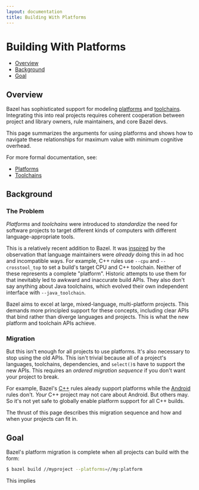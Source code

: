 ```yaml
---
layout: documentation
title: Building With Platforms
---
```


# Building With Platforms

- [Overview](#overview)
- [Background](#background)
- [Goal](#goal)

## Overview

Bazel has sophisticated support for modeling [platforms](platforms.html) and
[toolchains](toolchains.html). Integrating this into real projects requires
coherent cooperation between project and library owners, rule maintainers,
and core Bazel devs.

This page summarizes the arguments for using platforms and shows how to
navigate these relationships for maximum value with minimum cognitive
overhead.

For more formal documentation, see:

* [Platforms](platforms.html)
* [Toolchains](toolchains.html)

## Background

### The Problem

*Platforms* and *toolchains* were introduced to *standardize* the need for
 software projects to target different kinds of computers with different
 language-appropriate tools.

This is a relatively recent addition to Bazel. It was
[inspired](https://blog.bazel.build/2019/02/11/configurable-builds-part-1.html)
by the observation that language maintainers were *already* doing this in ad hoc
and incompatible ways. For example, C++ rules use `--cpu` and `--crosstool_top`
to set a build's target CPU and C++ toolchain. Neither of these represents a
complete "platform". Historic attempts to use them for that inevitably led to
awkward and inaccurate build APIs. They also don't say anything about Java
toolchains, which evolved their own independent interface with
`--java_toolchain`.

Bazel aims to excel at large, mixed-language, multi-platform projects. This
demands more principled support for these concepts, including clear APIs that
bind rather than diverge languages and projects. This is what the new platform
and toolchain APIs achieve.

### Migration

But this isn't enough for all projects to use platforms. It's also necessary to
stop using the old APIs. This isn't trivial because all of a project's
languages, toolchains, dependencies, and `select()`s have to support the new
APIs. This requires an *ordered migration sequence* if you don't want your
project to break.

For example, Bazel's [C++](/versions/master/bazel-and-cpp.html) rules aleady
support platforms while the [Android](/versions/master/bazel-and-android.html)
rules don't. *Your* C++ project may not care about Android. But others may. So
it's not yet safe to globally enable platform support for all C++ builds.

The thrust of this page describes this migration sequence and how and when your
projects can fit in.

## Goal

Bazel's platform migration is complete when all projects can build with the form:

```sh
$ bazel build //myproject --platforms=//my:platform
```

This implies






